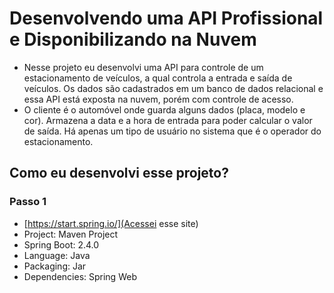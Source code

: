 # Desenvolvendo uma API Profissional e Disponibilizando na Nuvem  
- Nesse projeto eu desenvolvi uma API para controle de um estacionamento de veículos, a qual controla a entrada e saída de veículos. Os dados são cadastrados em um banco de dados relacional e essa API está exposta na nuvem, porém com controle de acesso. 
- O cliente é o automóvel onde guarda alguns dados (placa, modelo e cor). Armazena a data e a hora de entrada para poder calcular o valor de saída. Há apenas um tipo de usuário no sistema que é o operador do estacionamento. 

## Como eu desenvolvi esse projeto?
### Passo 1 
- [https://start.spring.io/](Acessei esse site)
- Project: Maven Project
- Spring Boot: 2.4.0
- Language: Java
- Packaging: Jar
- Dependencies: Spring Web
